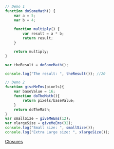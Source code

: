 ```javascript
// Demo 1
function doSomeMath() {
	var a = 5;
	var b = 4;
	
	function multiply() {
		var result = a * b;
		return result;
	}

	return multiply;
}

var theResult = doSomeMath();

console.log("The result: ", theResult()); //20

// Demo 2
function giveMeEms(pixels){
    var baseValue = 16;
    function doTheMath(){
        return pixels/baseValue;
    }
    return doTheMath;
}
var smallSize = giveMeEms(12);
var xlargeSize = giveMeEms(32);
console.log("Small size: ", smallSize());
console.log("Extra Large size: ", xlargeSize());
```

[Closures](https://developer.mozilla.org/en-US/docs/Web/JavaScript/Closures)